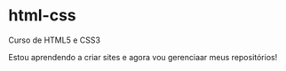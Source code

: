 # html-css
 Curso de HTML5 e CSS3

 Estou aprendendo a criar sites e agora vou gerenciaar meus repositórios!